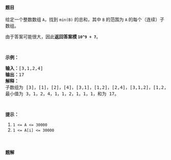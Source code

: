 #### 题目
<p>给定一个整数数组 <code>A</code>，找到 <code>min(B)</code>&nbsp;的总和，其中 <code>B</code> 的范围为&nbsp;<code>A</code> 的每个（连续）子数组。</p>

<p>由于答案可能很大，因此<strong>返回答案模 <code>10^9 + 7</code></strong>。</p>

<p>&nbsp;</p>

<p><strong>示例：</strong></p>

<pre><strong>输入：</strong>[3,1,2,4]
<strong>输出：</strong>17
<strong>解释：
</strong>子数组为<strong> </strong>[3]，[1]，[2]，[4]，[3,1]，[1,2]，[2,4]，[3,1,2]，[1,2,4]，[3,1,2,4]。 
最小值为 3，1，2，4，1，1，2，1，1，1，和为 17。</pre>

<p>&nbsp;</p>

<p><strong>提示：</strong></p>

<ol>
	<li><code>1 &lt;= A &lt;= 30000</code></li>
	<li><code>1 &lt;= A[i] &lt;= 30000</code></li>
</ol>

<p>&nbsp;</p>


 #### 题解